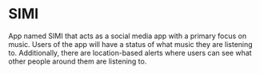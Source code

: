 # SIMI
App named SIMI that acts as a social media app with a primary focus on music. Users of the app will have a status of what music they are listening to. Additionally, there are location-based alerts where users can see what other people around them are listening to.  
